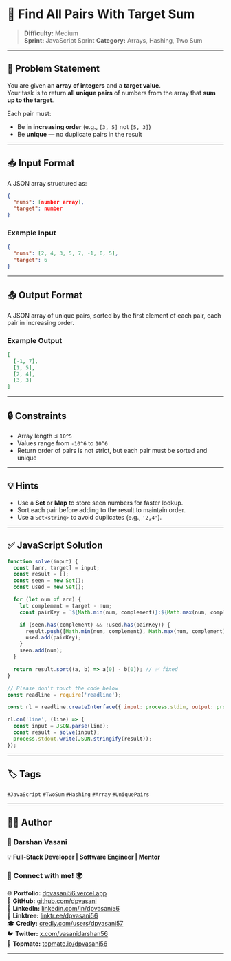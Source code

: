 # 🎯 Find All Pairs With Target Sum

> **Difficulty:** Medium  
> **Sprint:** JavaScript Sprint
> **Category:** Arrays, Hashing, Two Sum

---

## 📝 Problem Statement

You are given an **array of integers** and a **target value**.  
Your task is to return **all unique pairs** of numbers from the array that **sum up to the target**.

Each pair must:
- Be in **increasing order** (e.g., `[3, 5]` not `[5, 3]`)
- Be **unique** — no duplicate pairs in the result

---

## 📥 Input Format

A JSON array structured as:

```json
{
  "nums": [number array],
  "target": number
}
```

### Example Input

```json
{
  "nums": [2, 4, 3, 5, 7, -1, 0, 5],
  "target": 6
}
```

---

## 📤 Output Format

A JSON array of unique pairs, sorted by the first element of each pair, each pair in increasing order.

### Example Output

```json
[
  [-1, 7],
  [1, 5],
  [2, 4],
  [3, 3]
]
```

---

## 🔒 Constraints

- Array length ≤ `10^5`
- Values range from `-10^6` to `10^6`
- Return order of pairs is not strict, but each pair must be sorted and unique

---

## 💡 Hints

- Use a **Set** or **Map** to store seen numbers for faster lookup.
- Sort each pair before adding to the result to maintain order.
- Use a `Set<string>` to avoid duplicates (e.g., `'2,4'`).

---

## ✅ JavaScript Solution

```js
function solve(input) {
  const [arr, target] = input;
  const result = [];
  const seen = new Set();
  const used = new Set();

  for (let num of arr) {
    let complement = target - num;
    const pairKey = `${Math.min(num, complement)}:${Math.max(num, complement)}`;

    if (seen.has(complement) && !used.has(pairKey)) {
      result.push([Math.min(num, complement), Math.max(num, complement)]);
      used.add(pairKey);
    }
    seen.add(num);
  }

  return result.sort((a, b) => a[0] - b[0]); // ✅ fixed
}

// Please don't touch the code below
const readline = require('readline');

const rl = readline.createInterface({ input: process.stdin, output: process.stdout });

rl.on('line', (line) => {
  const input = JSON.parse(line);
  const result = solve(input);
  process.stdout.write(JSON.stringify(result));
});
```

---

## 🏷️ Tags

`#JavaScript` `#TwoSum` `#Hashing` `#Array` `#UniquePairs`

---
## 👨‍💻 Author  

### 🚀 **Darshan Vasani**  
💡 **Full-Stack Developer | Software Engineer | Mentor**    

### 🔗 Connect with me! 🌍  
🌐 **Portfolio:** [dpvasani56.vercel.app](https://dpvasani56.vercel.app/)  
🐙 **GitHub:** [github.com/dpvasani](https://github.com/dpvasani)  
💼 **LinkedIn:** [linkedin.com/in/dpvasani56](https://www.linkedin.com/in/dpvasani56/)  
🌳 **Linktree:** [linktr.ee/dpvasani56](https://linktr.ee/dpvasani56)  
🎓 **Credly:** [credly.com/users/dpvasani57](https://www.credly.com/users/dpvasani57/)  
🐦 **Twitter:** [x.com/vasanidarshan56](https://x.com/vasanidarshan56)  
📢 **Topmate:** [topmate.io/dpvasani56](https://topmate.io/dpvasani56)  

---